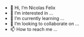 - 👋 Hi, I’m Nicolas Felix 
- 👀 I’m interested in ...
- 🌱 I’m currently learning ...
- 💞️ I’m looking to collaborate on ...
- 📫 How to reach me ...

<!---
N4co/N4co is a ✨ special ✨ repository because its `README.md` (this file) appears on your GitHub profile.
You can click the Preview link to take a look at your changes.
--->
